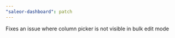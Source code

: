 ```yaml
---
"saleor-dashboard": patch
---
```


Fixes an issue where column picker is not visible in bulk edit mode
